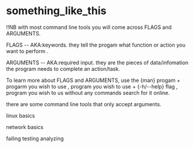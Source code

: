 # something_like_this

!!NB
with most command line tools you will come across FLAGS and ARGUMENTS.

FLAGS -- AKA:keywords.
    they tell the progam what function or action you want to perform .
    
ARGUMENTS -- AKA:required input.
    they are the pieces of data/infomation the program needs to complete an action/task.  
    
To learn more about FLAGS and ARGUMENTS, use the {man} progam + progarm you wish to use , program you wish to use + {-h/--help} flag , program you wish to us without any commands search for it online.

there are some command line tools that only accept arguments.


linux basics

network basics

failing 
testing 
analyzing

